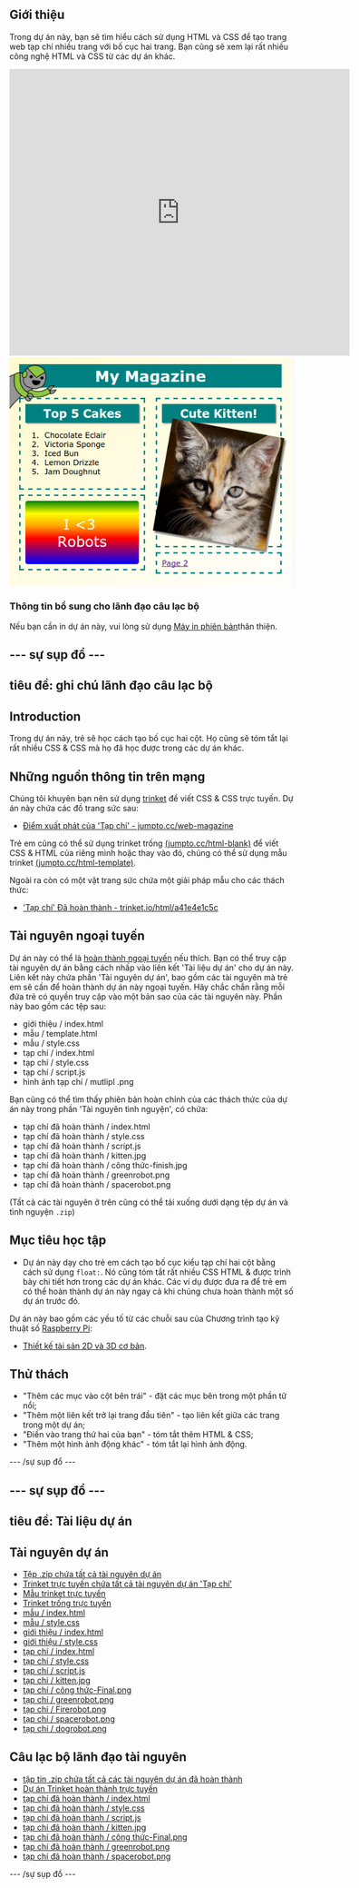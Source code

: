 ## Giới thiệu

Trong dự án này, bạn sẽ tìm hiểu cách sử dụng HTML và CSS để tạo trang web tạp chí nhiều trang với bố cục hai trang. Bạn cũng sẽ xem lại rất nhiều công nghệ HTML và CSS từ các dự án khác.

<div class="trinket">
  <iframe src="https://trinket.io/embed/html/a41e4e1c5c?outputOnly=true&start=result" width="600" height="505" frameborder="0" marginwidth="0" marginheight="0" allowfullscreen>
  </iframe>
  <img src="images/magazine-final.png">
</div>

### Thông tin bổ sung cho lãnh đạo câu lạc bộ

Nếu bạn cần in dự án này, vui lòng sử dụng [Máy in phiên bản](https://projects.raspberrypi.org/en/projects/magazine/print)thân thiện.

## \--- sự sụp đổ \---

## tiêu đề: ghi chú lãnh đạo câu lạc bộ

## Introduction

Trong dự án này, trẻ sẽ học cách tạo bố cục hai cột. Họ cũng sẽ tóm tắt lại rất nhiều CSS & CSS mà họ đã học được trong các dự án khác.

## Những nguồn thông tin trên mạng

Chúng tôi khuyên bạn nên sử dụng [trinket](https://trinket.io/) để viết CSS & CSS trực tuyến. Dự án này chứa các đồ trang sức sau:

* [Điểm xuất phát của 'Tạp chí' - jumpto.cc/web-magazine](http://jumpto.cc/web-magazine)

Trẻ em cũng có thể sử dụng trinket trống [(jumpto.cc/html-blank)](http://jumpto.cc/html-blank) để viết CSS & HTML của riêng mình hoặc thay vào đó, chúng có thể sử dụng mẫu trinket [(jumpto.cc/html-template)](http://jumpto.cc/html-template).

Ngoài ra còn có một vật trang sức chứa một giải pháp mẫu cho các thách thức:

* ['Tạp chí' Đã hoàn thành - trinket.io/html/a41e4e1c5c](https://trinket.io/html/a41e4e1c5c)

## Tài nguyên ngoại tuyến

Dự án này có thể là [hoàn thành ngoại tuyến](https://www.codeclubprojects.org/en-GB/resources/webdev-working-offline/) nếu thích. Bạn có thể truy cập tài nguyên dự án bằng cách nhấp vào liên kết 'Tài liệu dự án' cho dự án này. Liên kết này chứa phần 'Tài nguyên dự án', bao gồm các tài nguyên mà trẻ em sẽ cần để hoàn thành dự án này ngoại tuyến. Hãy chắc chắn rằng mỗi đứa trẻ có quyền truy cập vào một bản sao của các tài nguyên này. Phần này bao gồm các tệp sau:

* giới thiệu / index.html
* mẫu / template.html
* mẫu / style.css
* tạp chí / index.html
* tạp chí / style.css
* tạp chí / script.js
* hình ảnh tạp chí / mutlipl .png

Bạn cũng có thể tìm thấy phiên bản hoàn chỉnh của các thách thức của dự án này trong phần 'Tài nguyên tình nguyện', có chứa:

* tạp chí đã hoàn thành / index.html
* tạp chí đã hoàn thành / style.css
* tạp chí đã hoàn thành / script.js
* tạp chí đã hoàn thành / kitten.jpg
* tạp chí đã hoàn thành / công thức-finish.jpg
* tạp chí đã hoàn thành / greenrobot.png
* tạp chí đã hoàn thành / spacerobot.png

(Tất cả các tài nguyên ở trên cũng có thể tải xuống dưới dạng tệp dự án và tình nguyện `.zip`)

## Mục tiêu học tập

* Dự án này dạy cho trẻ em cách tạo bố cục kiểu tạp chí hai cột bằng cách sử dụng `float:`. Nó cũng tóm tắt rất nhiều CSS HTML & được trình bày chi tiết hơn trong các dự án khác. Các ví dụ được đưa ra để trẻ em có thể hoàn thành dự án này ngay cả khi chúng chưa hoàn thành một số dự án trước đó. 

Dự án này bao gồm các yếu tố từ các chuỗi sau của Chương trình tạo kỹ thuật số [Raspberry Pi](http://rpf.io/curriculum):

* [Thiết kế tài sản 2D và 3D cơ bản](https://www.raspberrypi.org/curriculum/design/creator).

## Thử thách

* "Thêm các mục vào cột bên trái" - đặt các mục bên trong một phần tử nổi;
* "Thêm một liên kết trở lại trang đầu tiên" - tạo liên kết giữa các trang trong một dự án;
* "Điền vào trang thứ hai của bạn" - tóm tắt thêm HTML & CSS;
* "Thêm một hình ảnh động khác" - tóm tắt lại hình ảnh động.

\--- /sự sụp đổ \---

## \--- sự sụp đổ \---

## tiêu đề: Tài liệu dự án

## Tài nguyên dự án

* [Tệp .zip chứa tất cả tài nguyên dự án](resources/magazine-project-resources.zip)
* [Trinket trực tuyến chứa tất cả tài nguyên dự án 'Tạp chí'](http://jumpto.cc/web-magazine)
* [Mẫu trinket trực tuyến](http://jumpto.cc/trinket-template)
* [Trinket trống trực tuyến](http://jumpto.cc/trinket-blank)
* [mẫu / index.html](resources/template-index.html)
* [mẫu / style.css](resources/template-style.css)
* [giới thiệu / index.html](resources/intro-index.html)
* [giới thiệu / style.css](resources/intro-style.css)
* [tạp chí / index.html](resources/magazine-index.html)
* [tạp chí / style.css](resources/magazine-style.css)
* [tạp chí / script.js](resources/magazine-script.js)
* [tạp chí / kitten.jpg](resources/magazine-kitten.jpg)
* [tạp chí / công thức-Final.png](resources/magazine-recipe-final.png)
* [tạp chí / greenrobot.png](resources/magazine-greenrobot.png)
* [tạp chí / Firerobot.png](resources/magazine-firerobot.png)
* [tạp chí / spacerobot.png](resources/magazine-spacerobot.png)
* [tạp chí / dogrobot.png](resources/magazine-dogrobot.png)

## Câu lạc bộ lãnh đạo tài nguyên

* [tập tin .zip chứa tất cả các tài nguyên dự án đã hoàn thành](resources/magazine-volunteer-resources.zip)
* [Dự án Trinket hoàn thành trực tuyến](https://trinket.io/html/a41e4e1c5c)
* [tạp chí đã hoàn thành / index.html](resources/magazine-finished-index.html)
* [tạp chí đã hoàn thành / style.css](resources/magazine-finished-style.css)
* [tạp chí đã hoàn thành / script.js](resources/magazine-finished-script.js)
* [tạp chí đã hoàn thành / kitten.jpg](resources/magazine-finished-kitten.jpg)
* [tạp chí đã hoàn thành / công thức-Final.png](resources/magazine-finished-recipe-final.png)
* [tạp chí đã hoàn thành / greenrobot.png](resources/magazine-finished-greenrobot.png)
* [tạp chí đã hoàn thành / spacerobot.png](resources/magazine-finished-spacerobot.png)

\--- /sự sụp đổ \---